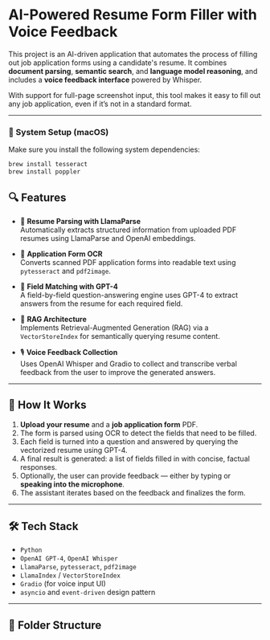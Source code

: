# AI-Powered Resume Form Filler with Voice Feedback

This project is an AI-driven application that automates the process of filling out job application forms using a candidate's resume. It combines **document parsing**, **semantic search**, and **language model reasoning**, and includes a **voice feedback interface** powered by Whisper.

With support for full-page screenshot input, this tool makes it easy to fill out any job application, even if it’s not in a standard format.


---
### 🔧 System Setup (macOS)

Make sure you install the following system dependencies:

```bash
brew install tesseract
brew install poppler
```
## 🔍 Features

- 📄 **Resume Parsing with LlamaParse**  
  Automatically extracts structured information from uploaded PDF resumes using LlamaParse and OpenAI embeddings.

- 📑 **Application Form OCR**  
  Converts scanned PDF application forms into readable text using `pytesseract` and `pdf2image`.

- 💬 **Field Matching with GPT-4**  
  A field-by-field question-answering engine uses GPT-4 to extract answers from the resume for each required field.

- 🧠 **RAG Architecture**  
  Implements Retrieval-Augmented Generation (RAG) via a `VectorStoreIndex` for semantically querying resume content.

- 🎙 **Voice Feedback Collection**  
  Uses OpenAI Whisper and Gradio to collect and transcribe verbal feedback from the user to improve the generated answers.

---

## 🚀 How It Works

1. **Upload your resume** and a **job application form** PDF.
2. The form is parsed using OCR to detect the fields that need to be filled.
3. Each field is turned into a question and answered by querying the vectorized resume using GPT-4.
4. A final result is generated: a list of fields filled in with concise, factual responses.
5. Optionally, the user can provide feedback — either by typing or **speaking into the microphone**.
6. The assistant iterates based on the feedback and finalizes the form.

---

## 🛠 Tech Stack

- `Python`
- `OpenAI GPT-4`, `OpenAI Whisper`
- `LlamaParse`, `pytesseract`, `pdf2image`
- `LlamaIndex` / `VectorStoreIndex`
- `Gradio` (for voice input UI)
- `asyncio` and `event-driven` design pattern

---

## 📁 Folder Structure

